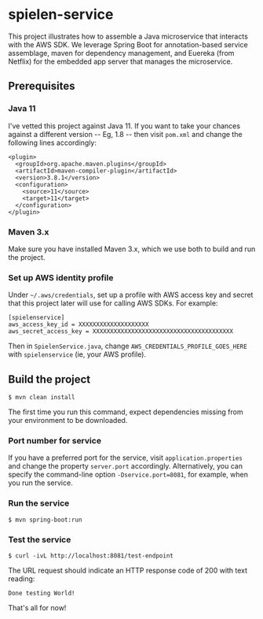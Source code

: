 # spielen-service

This project illustrates how to assemble a Java microservice that interacts with the AWS SDK.  We leverage Spring Boot for annotation-based service assemblage, maven for dependency management, and Euereka (from Netflix) for the embedded app server that manages the microservice.

## Prerequisites

### Java 11

I've vetted this project against Java 11.  If you want to take your chances against a different version -- Eg, 1.8 -- then visit `pom.xml` and change the following lines accordingly:

    <plugin>
      <groupId>org.apache.maven.plugins</groupId>
      <artifactId>maven-compiler-plugin</artifactId>
      <version>3.8.1</version>
      <configuration>
        <source>11</source>
        <target>11</target>
      </configuration>
    </plugin>

### Maven 3.x

Make sure you have installed Maven 3.x, which we use both to build and run the project.

### Set up AWS identity profile

Under `~/.aws/credentials`, set up a profile with AWS access key and secret that this project later will use for calling AWS SDKs.  For example:

    [spielenservice]
    aws_access_key_id = XXXXXXXXXXXXXXXXXXXX
    aws_secret_access_key = XXXXXXXXXXXXXXXXXXXXXXXXXXXXXXXXXXXXXXXX

Then in `SpielenService.java`, change `AWS_CREDENTIALS_PROFILE_GOES_HERE` with `spielenservice` (ie, your AWS profile).

## Build the project

    $ mvn clean install

The first time you run this command, expect dependencies missing from your environment to be downloaded.

### Port number for service

If you have a preferred port for the service, visit `application.properties` and change the property `server.port` accordingly.  Alternatively, you can specify the command-line option `-Dservice.port=8081`, for example, when you run the service.

### Run the service

    $ mvn spring-boot:run

### Test the service

    $ curl -ivL http://localhost:8081/test-endpoint

The URL request should indicate an HTTP response code of 200 with text reading:

    Done testing World!

That's all for now!